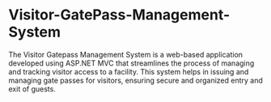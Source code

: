 # Visitor-GatePass-Management-System
The Visitor Gatepass Management System is a web-based application developed using ASP.NET MVC that streamlines the process of managing and tracking visitor access to a facility. This system helps in issuing and managing gate passes for visitors, ensuring secure and organized entry and exit of guests.

